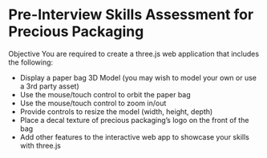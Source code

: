 # Pre-Interview Skills Assessment for Precious Packaging

Objective
You are required to create a three.js web application that includes the following:
- Display a paper bag 3D Model (you may wish to model your own or use a 3rd party asset)
- Use the mouse/touch control to orbit the paper bag
- Use the mouse/touch control to zoom in/out
- Provide controls to resize the model (width, height, depth)
- Place a decal texture of precious packaging’s logo on the front of the bag
- Add other features to the interactive web app to showcase your skills with three.js
